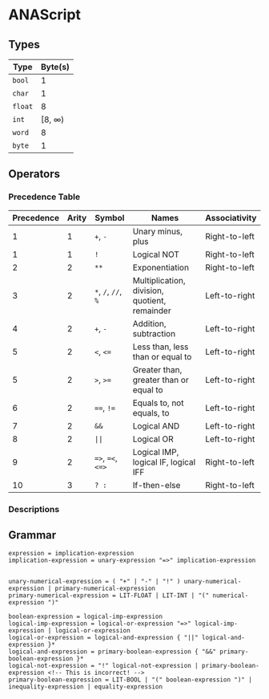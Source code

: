 # ANAScript

## Types

| Type    | Byte(s) |
| ------- | ------- |
| `bool`  | 1       |
| `char`  | 1       | <!-- Support unicode later -->
| `float` | 8       |
| `int`   | [8, ∞)  |
| `word`  | 8       |
| `byte`  | 1       |

<!-- List types, sum types, product types, function types, union types, reference types, object types -->

## Operators

### Precedence Table

| Precedence | Arity | Symbol              | Names                                         | Associativity | 
| ---------- | ----- | ------------------- | --------------------------------------------- | ------------- |
| 1          | 1     | `+`, `-`            | Unary minus, plus                             | Right-to-left |
| 1          | 1     | `!`                 | Logical NOT                                   | Right-to-left |
| 2          | 2     | `**`                | Exponentiation                                | Right-to-left |
| 3          | 2     | `*`, `/`, `//`, `%` | Multiplication, division, quotient, remainder | Left-to-right |
| 4          | 2     | `+`, `-`            | Addition, subtraction                         | Left-to-right |
| 5          | 2     | `<`, `<=`           | Less than, less than or equal to              | Left-to-right |
| 5          | 2     | `>`, `>=`           | Greater than, greater than or equal to        | Left-to-right |
| 6          | 2     | `==`, `!=`          | Equals to, not equals, to                     | Left-to-right |
| 7          | 2     | `&&`                | Logical AND                                   | Left-to-right |
| 8          | 2     | `\|\|`              | Logical OR                                    | Left-to-right |
| 9          | 2     | `=>`, `=<`, `<=>`   | Logical IMP, logical IF, logical IFF          | Right-to-left |
| 10         | 3     | `? :`               | If-then-else                                  | Right-to-left |

### Descriptions

<!-- - `-`, `+`: Operate on numerical types, return numerical types
- `**`: Operates on numerical types, returns numerical type
- `*`, `/`, `//`, `%`: Operate on numerical types
- `+`, `-`: Operate on numerical types
 -->

## Grammar

<!-- Should I express type constraints as syntactical ones? -->

```
expression = implication-expression
implication-expression = unary-expression "=>" implication-expression


unary-numerical-expression = ( "+" | "-" | "!" ) unary-numerical-expression | primary-numerical-expression
primary-numerical-expression = LIT-FLOAT | LIT-INT | "(" numerical-expression ")"

boolean-expression = logical-imp-expression
logical-imp-expression = logical-or-expression "=>" logical-imp-expression | logical-or-expression
logical-or-expression = logical-and-expression { "||" logical-and-expression }*
logical-and-expression = primary-boolean-expression { "&&" primary-boolean-expression }*
logical-not-expression = "!" logical-not-expression | primary-boolean-expression <!-- This is incorrect! -->
primary-boolean-expression = LIT-BOOL | "(" boolean-expression ")" | inequality-expression | equality-expression
```
